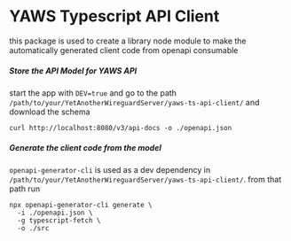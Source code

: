 # YAWS Typescript API Client
this package is used to create a library node module to make the automatically generated client code from openapi consumable

##### Store the API Model for YAWS API
start the app with `DEV=true` and go to the path `/path/to/your/YetAnotherWireguardServer/yaws-ts-api-client/` and download the schema
```shell
curl http://localhost:8080/v3/api-docs -o ./openapi.json
```

##### Generate the client code from the model
`openapi-generator-cli` is used as a dev dependency in `/path/to/your/YetAnotherWireguardServer/yaws-ts-api-client/`. from that path run
```shell
npx openapi-generator-cli generate \
  -i ./openapi.json \
  -g typescript-fetch \
  -o ./src
```